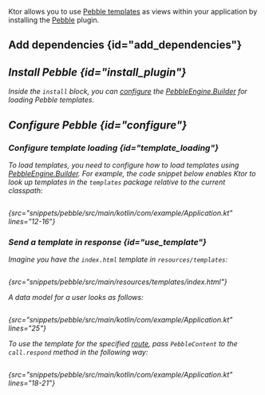 [//]: # (title: Pebble)
[pebble_engine_builder]: https://pebbletemplates.io/com/mitchellbosecke/pebble/PebbleEngine/Builder/

<microformat>
<var name="example_name" value="pebble"/>
<include src="lib.xml" include-id="download_example"/>
</microformat>

Ktor allows you to use [Pebble templates](https://pebbletemplates.io/) as views within your application by installing the [Pebble](https://api.ktor.io/ktor-features/ktor-pebble/ktor-pebble/io.ktor.pebble/-pebble/index.html) plugin.


## Add dependencies {id="add_dependencies"}
<var name="plugin_name" value="Pebble"/>
<var name="artifact_name" value="ktor-server-pebble"/>
<include src="lib.xml" include-id="add_ktor_artifact_intro"/>
<include src="lib.xml" include-id="add_ktor_artifact"/>

## Install Pebble {id="install_plugin"}

<var name="plugin_name" value="Pebble"/>
<include src="lib.xml" include-id="install_plugin"/>

Inside the `install` block, you can [configure](#configure) the [PebbleEngine.Builder][pebble_engine_builder] for loading Pebble templates.


## Configure Pebble {id="configure"}
### Configure template loading {id="template_loading"}
To load templates, you need to configure how to load templates using [PebbleEngine.Builder][pebble_engine_builder]. For example, the code snippet below enables Ktor to look up templates in the `templates` package relative to the current classpath:

```kotlin
```
{src="snippets/pebble/src/main/kotlin/com/example/Application.kt" lines="12-16"}

### Send a template in response {id="use_template"}
Imagine you have the `index.html` template in `resources/templates`:

```html
```
{src="snippets/pebble/src/main/resources/templates/index.html"}

A data model for a user looks as follows:

```kotlin
```
{src="snippets/pebble/src/main/kotlin/com/example/Application.kt" lines="25"}

To use the template for the specified [route](Routing_in_Ktor.md), pass `PebbleContent` to the `call.respond` method in the following way:

```kotlin
```
{src="snippets/pebble/src/main/kotlin/com/example/Application.kt" lines="18-21"}
